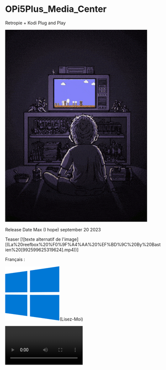 # OPi5Plus_Media_Center
Retropie + Kodi Plug and Play

![my.gif](https://raw.githubusercontent.com/bbaranoff/OPi5Plus_Media_Center/9d4d738f78aede6ac61803ce8ef1adb72d5d4bd9/my.gif)

Release Date Max (I hope) september 20 2023

Teaser
 [![texte alternatif de l'image][(La%20reefbox%20%F0%9F%A4%AA%20%EF%BD%9C%20By%20Bastien%20[992599625319624].mp4))]

 
Français :

![Windows.svg](https://raw.githubusercontent.com/bbaranoff/OPi5Plus_Media_Center/main/Windows.svg)(Lisez-Moi)



<video controls width="250">
  <source src="https://github.com/bbaranoff/bbaranoff.github.io/raw/main/video.webm" type="video/webm" />
  Download the
  <a href="https://github.com/bbaranoff/bbaranoff.github.io/raw/main/video.webm">WEBM</a>
  video.
</video>
